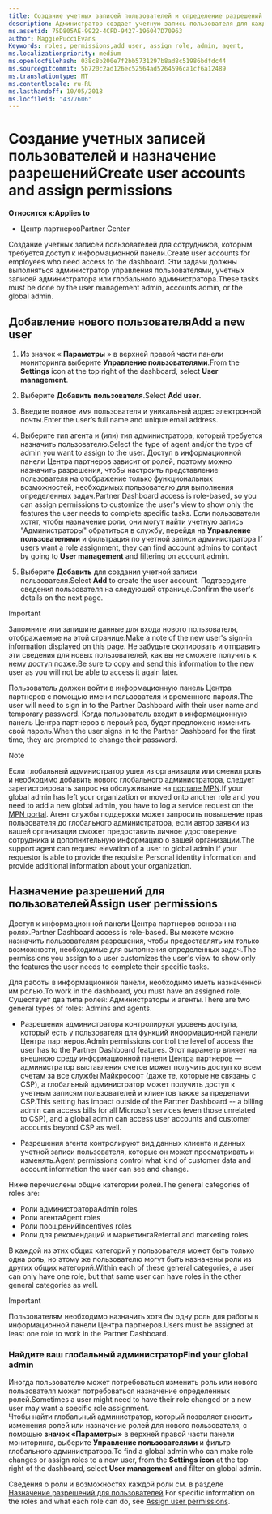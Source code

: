 ```yaml
---
title: Создание учетных записей пользователей и определение разрешений | Центр партнеров
description: Администратор создает учетную запись пользователя для каждого сотрудника партнера, которому необходим доступ к Центру партнеров.
ms.assetid: 75D805AE-9922-4CFD-9427-196047D70963
author: MaggiePucciEvans
Keywords: roles, permissions,add user, assign role, admin, agent,
ms.localizationpriority: medium
ms.openlocfilehash: 038c8b200e7f2bb5731297b8ad8c51986bdfdc44
ms.sourcegitcommit: 5b720c2ad126ec52564ad5264596ca1cf6a12489
ms.translationtype: MT
ms.contentlocale: ru-RU
ms.lasthandoff: 10/05/2018
ms.locfileid: "4377606"
---
```

# <a name="create-user-accounts-and-assign-permissions"></a><span data-ttu-id="c1c41-103">Создание учетных записей пользователей и назначение разрешений</span><span class="sxs-lookup"><span data-stu-id="c1c41-103">Create user accounts and assign permissions</span></span>

**<span data-ttu-id="c1c41-104">Относится к:</span><span class="sxs-lookup"><span data-stu-id="c1c41-104">Applies to</span></span>**

-  <span data-ttu-id="c1c41-105">Центр партнеров</span><span class="sxs-lookup"><span data-stu-id="c1c41-105">Partner Center</span></span>

<span data-ttu-id="c1c41-106">Создание учетных записей пользователей для сотрудников, которым требуется доступ к информационной панели.</span><span class="sxs-lookup"><span data-stu-id="c1c41-106">Create user accounts for employees who need access to the dashboard.</span></span> <span data-ttu-id="c1c41-107">Эти задачи должны выполняться администратор управления пользователями, учетных записей администратора или глобального администратора.</span><span class="sxs-lookup"><span data-stu-id="c1c41-107">These tasks must be done by the user management admin, accounts admin, or the global admin.</span></span> 


## <a name="add-a-new-user"></a><span data-ttu-id="c1c41-108">Добавление нового пользователя</span><span class="sxs-lookup"><span data-stu-id="c1c41-108">Add a new user</span></span>

1. <span data-ttu-id="c1c41-109">Из значок « **Параметры** » в верхней правой части панели мониторинга выберите **Управление пользователями**.</span><span class="sxs-lookup"><span data-stu-id="c1c41-109">From the **Settings** icon at the top right of the dashboard, select **User management**.</span></span>

2.  <span data-ttu-id="c1c41-110">Выберите **Добавить пользователя**.</span><span class="sxs-lookup"><span data-stu-id="c1c41-110">Select **Add user**.</span></span>

3.  <span data-ttu-id="c1c41-111">Введите полное имя пользователя и уникальный адрес электронной почты.</span><span class="sxs-lookup"><span data-stu-id="c1c41-111">Enter the user’s full name and unique email address.</span></span>

4.  <span data-ttu-id="c1c41-112">Выберите тип агента и (или) тип администратора, который требуется назначить пользователю.</span><span class="sxs-lookup"><span data-stu-id="c1c41-112">Select the type of agent and/or the type of admin you want to assign to the user.</span></span> <span data-ttu-id="c1c41-113">Доступ в информационной панели Центра партнеров зависит от ролей, поэтому можно назначить разрешения, чтобы настроить представление пользователя на отображение только функциональных возможностей, необходимых пользователю для выполнения определенных задач.</span><span class="sxs-lookup"><span data-stu-id="c1c41-113">Partner Dashboard access is role-based, so you can assign permissions to customize the user's view to show only the features the user needs to complete specific tasks.</span></span>  <span data-ttu-id="c1c41-114">Если пользователи хотят, чтобы назначение роли, они могут найти учетную запись "Администраторы" обратиться в службу, перейдя на **Управление пользователями** и фильтрация по учетной записи администратора.</span><span class="sxs-lookup"><span data-stu-id="c1c41-114">If users want a role assignment, they can find account admins to contact by going to **User management** and filtering on account admin.</span></span>

5.  <span data-ttu-id="c1c41-115">Выберите **Добавить** для создания учетной записи пользователя.</span><span class="sxs-lookup"><span data-stu-id="c1c41-115">Select **Add** to create the user account.</span></span> <span data-ttu-id="c1c41-116">Подтвердите сведения пользователя на следующей странице.</span><span class="sxs-lookup"><span data-stu-id="c1c41-116">Confirm the user's details on the next page.</span></span>

> [!IMPORTANT]  
> <span data-ttu-id="c1c41-117">Запомните или запишите данные для входа нового пользователя, отображаемые на этой странице.</span><span class="sxs-lookup"><span data-stu-id="c1c41-117">Make a note of the new user's sign-in information displayed on this page.</span></span> <span data-ttu-id="c1c41-118">Не забудьте скопировать и отправить эти сведения для новых пользователей, как вы не сможете получить к нему доступ позже.</span><span class="sxs-lookup"><span data-stu-id="c1c41-118">Be sure to copy and send this information to the new user as you will not be able to access it again later.</span></span> 

<span data-ttu-id="c1c41-119">Пользователь должен войти в информационную панель Центра партнеров с помощью имени пользователя и временного пароля.</span><span class="sxs-lookup"><span data-stu-id="c1c41-119">The user will need to sign in to the Partner Dashboard with their user name and temporary password.</span></span> <span data-ttu-id="c1c41-120">Когда пользователь входит в информационную панель Центра партнеров в первый раз, будет предложено изменить свой пароль.</span><span class="sxs-lookup"><span data-stu-id="c1c41-120">When the user signs in to the Partner Dashboard for the first time, they are prompted to change their password.</span></span> 

> [!NOTE]  
>  <span data-ttu-id="c1c41-121">Если глобальный администратор ушел из организации или сменил роль и необходимо добавить нового глобального администратора, следует зарегистрировать запрос на обслуживание на [портале MPN](https://partner.microsoft.com/support).</span><span class="sxs-lookup"><span data-stu-id="c1c41-121">If your global admin has left your organization or moved onto another role and you need to add a new global admin, you have to log a service request on the [MPN portal](https://partner.microsoft.com/support).</span></span> <span data-ttu-id="c1c41-122">Агент службы поддержки может запросить повышение прав пользователя до глобального администратора, если автор заявки из вашей организации сможет предоставить личное удостоверение сотрудника и дополнительную информацию о вашей организации.</span><span class="sxs-lookup"><span data-stu-id="c1c41-122">The support agent can request elevation of a user to global admin if your requestor is able to provide the requisite Personal identity information and provide additional information about your organization.</span></span>

## <a name="assign-user-permissions"></a><span data-ttu-id="c1c41-123">Назначение разрешений для пользователей</span><span class="sxs-lookup"><span data-stu-id="c1c41-123">Assign user permissions</span></span>

<span data-ttu-id="c1c41-124">Доступ к информационной панели Центра партнеров основан на ролях.</span><span class="sxs-lookup"><span data-stu-id="c1c41-124">Partner Dashboard access is role-based.</span></span> <span data-ttu-id="c1c41-125">Вы можете можно назначить пользователям разрешения, чтобы предоставлять им только возможности, необходимые для выполнения определенных задач.</span><span class="sxs-lookup"><span data-stu-id="c1c41-125">The permissions you assign to a user customizes the user's view to show only the features the user needs to complete their specific tasks.</span></span> 

<span data-ttu-id="c1c41-126">Для работы в информационной панели, необходимо иметь назначенной им ролью.</span><span class="sxs-lookup"><span data-stu-id="c1c41-126">To work in the dashboard, you must have an assigned role.</span></span>  <span data-ttu-id="c1c41-127">Существует два типа ролей: Администраторы и агенты.</span><span class="sxs-lookup"><span data-stu-id="c1c41-127">There are two general types of roles: Admins and agents.</span></span>

- <span data-ttu-id="c1c41-128">Разрешения администратора контролируют уровень доступа, который есть у пользователя для функций информационной панели Центра партнеров.</span><span class="sxs-lookup"><span data-stu-id="c1c41-128">Admin permissions control the level of access the user has to the Partner Dashboard features.</span></span> <span data-ttu-id="c1c41-129">Этот параметр влияет на внешнюю среду информационной панели Центра партнеров — администратор выставления счетов может получить доступ ко всем счетам за все службы Майкрософт (даже те, которые не связаны с CSP), а глобальный администратор может получить доступ к учетным записям пользователей и клиентов также за пределами CSP.</span><span class="sxs-lookup"><span data-stu-id="c1c41-129">This setting has impact outside of the Partner Dashboard -- a billing admin can access bills for all Microsoft services (even those unrelated to CSP), and a global admin can access user accounts and customer accounts beyond CSP as well.</span></span>

- <span data-ttu-id="c1c41-130">Разрешения агента контролируют вид данных клиента и данных учетной записи пользователя, которые он может просматривать и изменять.</span><span class="sxs-lookup"><span data-stu-id="c1c41-130">Agent permissions control what kind of customer data and account information the user can see and change.</span></span>
    
<span data-ttu-id="c1c41-131">Ниже перечислены общие категории ролей.</span><span class="sxs-lookup"><span data-stu-id="c1c41-131">The general categories of roles are:</span></span> 
- <span data-ttu-id="c1c41-132">Роли администратора</span><span class="sxs-lookup"><span data-stu-id="c1c41-132">Admin roles</span></span>
- <span data-ttu-id="c1c41-133">Роли агента</span><span class="sxs-lookup"><span data-stu-id="c1c41-133">Agent roles</span></span>
- <span data-ttu-id="c1c41-134">Роли поощрений</span><span class="sxs-lookup"><span data-stu-id="c1c41-134">Incentives roles</span></span>
- <span data-ttu-id="c1c41-135">Роли для рекомендаций и маркетинга</span><span class="sxs-lookup"><span data-stu-id="c1c41-135">Referral and marketing roles</span></span>


<span data-ttu-id="c1c41-136">В каждой из этих общих категорий у пользователя может быть только одна роль, но этому же пользователю могут быть назначены роли из других общих категорий.</span><span class="sxs-lookup"><span data-stu-id="c1c41-136">Within each of these general categories, a user can only have one role, but that same user can have roles in the other general categories as well.</span></span> 

>[!Important]
><span data-ttu-id="c1c41-137">Пользователям необходимо назначить хотя бы одну роль для работы в информационной панели Центра партнеров.</span><span class="sxs-lookup"><span data-stu-id="c1c41-137">Users must be assigned at least one role to work in the Partner Dashboard.</span></span>


### <a name="find-your-global-admin"></a><span data-ttu-id="c1c41-138">Найдите ваш глобальный администратор</span><span class="sxs-lookup"><span data-stu-id="c1c41-138">Find your global admin</span></span>

<span data-ttu-id="c1c41-139">Иногда пользователю может потребоваться изменить роль или нового пользователя может потребоваться назначение определенных ролей.</span><span class="sxs-lookup"><span data-stu-id="c1c41-139">Sometimes a user might need to have their role changed or a new user may want a specific role assignment.</span></span>  
<span data-ttu-id="c1c41-140">Чтобы найти глобальный администратор, который позволяет вносить изменения ролей или назначение ролей для нового пользователя, с помощью **значок «Параметры»** в верхней правой части панели мониторинга, выберите **Управление пользователями** и фильтр глобального администратора.</span><span class="sxs-lookup"><span data-stu-id="c1c41-140">To find a global admin who can make role changes or assign roles to a new user, from the **Settings icon** at the top right of the dashboard, select **User management** and filter on global admin.</span></span> 

<span data-ttu-id="c1c41-141">Сведения о роли и возможностях каждой роли см. в разделе [Назначение разрешений для пользователей](permissions-overview.md).</span><span class="sxs-lookup"><span data-stu-id="c1c41-141">For specific information on the roles and what each role can do, see [Assign user permissions](permissions-overview.md).</span></span>





